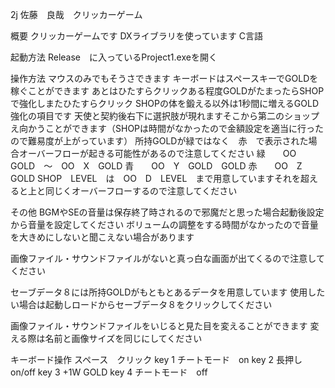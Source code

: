 2j 佐藤　良哉　クリッカーゲーム

概要
クリッカーゲームです
DXライブラリを使っています
C言語

起動方法
Release　に入っているProject1.exeを開く

操作方法
マウスのみでもそうさできます
	キーボードはスペースキーでGOLDを稼ぐことができます
あとはひたすらクリックある程度GOLDがたまったらSHOPで強化しまたひたすらクリック
	SHOPの体を鍛える以外は1秒間に増えるGOLD強化の項目です
天使と契約後右下に選択肢が現れますそこから第二のショップえ向かうことができます（SHOPは時間がなかったので金額設定を適当に行ったので難易度が上がっています）
所持GOLDが緑ではなく　赤　で表示された場合オーバーフローが起きる可能性があるので注意してください
	緑　　OO　GOLD　～　OO　X　GOLD
	青　　OO　Y　GOLD　GOLD
	赤　　OO　Z　GOLD
	SHOP　LEVEL　は　OO　D　LEVEL　まで用意していますそれを超えると上と同じくオーバーフローするので注意してください

その他
BGMやSEの音量は保存終了時されるので邪魔だと思った場合起動後設定から音量を設定してください
	ボリュームの調整をする時間がなかったので音量を大きめにしないと聞こえない場合があります

画像ファイル・サウンドファイルがないと真っ白な画面が出てくるので注意してください

セーブデータ８には所持GOLDがもともとあるデータを用意しています
	使用したい場合は起動しロードからセーブデータ８をクリックしてください
	
画像ファイル・サウンドファイルをいじると見た目を変えることができます
	変える際は名前と画像サイズを同じにしてください
	
キーボード操作
	スペース　クリック
	key 1 チートモード　on
	key 2 長押し　on/off
	key 3 +1W GOLD
	key 4 チートモード　off